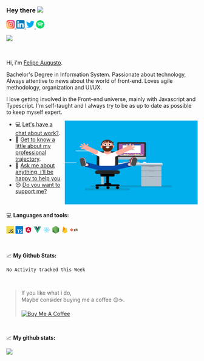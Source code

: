 ### Hey there <img src="https://media.giphy.com/media/hvRJCLFzcasrR4ia7z/giphy.gif" width="25px">

<a href="https://www.instagram.com/felipe.aufe/">
  <img alt="Abhishek's Discord" width="22px" src="https://raw.githubusercontent.com/felipeaufe/felipeaufe/main/assets/instagram.png" />
</a>
<a href="https://www.linkedin.com/in/felipe-augusto-feitosa/">
  <img alt="Abhishek's LinkedIN" width="22px" src="https://raw.githubusercontent.com/felipeaufe/felipeaufe/main/assets/linkedin.png" />
</a>
<a href="https://twitter.com/FelipeA_F">
  <img alt="Abhishek Naidu | Twitter" width="22px" src="https://raw.githubusercontent.com/felipeaufe/felipeaufe/main/assets/twitter.png" />
</a>
<a href="https://open.spotify.com/playlist/2QulXh7euF5euN4mFbBR4W?si=8003ac5396d946c4">
  <img alt="Abhishek's Spotify" width="22px" src="https://raw.githubusercontent.com/felipeaufe/felipeaufe/main/assets/spotify.png" />
</a>

![](https://komarev.com/ghpvc/?username=felipeaufe&color=blue&style=flat)

<br />

Hi, i'm [Felipe Augusto](https://www.linkedin.com/in/felipe-augusto-feitosa/).

Bachelor's Degree in Information System. Passionate about technology, Always attentive to news about the world of front-end. Loves agile methodology, organization and UI/UX.

I love getting involved in the Front-end universe, mainly with Javascript and Typescript. I'm self-taught and I always try to be as up to date as possible to keep myself expert.
  
<img align="right" alt="GIF" src="https://raw.githubusercontent.com/felipeaufe/felipeaufe/main/assets/earlyacess.gif?raw=true" width="350" height="220" />
  
- 💻 [Let's have a chat about work?](mailto:felipe.aufe@gmail.com).
- 💼 [Get to know a little about my professional trajectory](https://www.linkedin.com/in/felipe-augusto-feitosa/).
- 💬 [Ask me about anything, i'll be happy to help you](https://www.linkedin.com/in/felipe-augusto-feitosa/).
- 😍 [Do you want to support me?](https://www.buymeacoffee.com/felipeaufe)

<br />

💻 **Languages and tools:**  

<code><img height="20" src="https://raw.githubusercontent.com/github/explore/80688e429a7d4ef2fca1e82350fe8e3517d3494d/topics/javascript/javascript.png"></code>
<code><img height="20" src="https://raw.githubusercontent.com/github/explore/80688e429a7d4ef2fca1e82350fe8e3517d3494d/topics/typescript/typescript.png"></code>
<code><img height="20" src="https://raw.githubusercontent.com/github/explore/80688e429a7d4ef2fca1e82350fe8e3517d3494d/topics/angular/angular.png"></code>
<code><img height="20" src="https://raw.githubusercontent.com/github/explore/80688e429a7d4ef2fca1e82350fe8e3517d3494d/topics/vue/vue.png"></code>
<code><img height="20" src="https://raw.githubusercontent.com/github/explore/80688e429a7d4ef2fca1e82350fe8e3517d3494d/topics/react/react.png"></code>
<code><img height="20" src="https://raw.githubusercontent.com/github/explore/80688e429a7d4ef2fca1e82350fe8e3517d3494d/topics/nodejs/nodejs.png"></code>
<code><img height="20" src="https://raw.githubusercontent.com/github/explore/80688e429a7d4ef2fca1e82350fe8e3517d3494d/topics/firebase/firebase.png"></code>
<code><img height="20" src="https://raw.githubusercontent.com/github/explore/80688e429a7d4ef2fca1e82350fe8e3517d3494d/topics/git/git.png"></code>

<br />

📈 **My Github Stats:**

<!--START_SECTION:waka-->
```text
No Activity tracked this Week
```
<!--END_SECTION:waka-->

<br />

> If you like what i do, <br />
> Maybe consider buying me a coffee 😊☕.
> 
> <a href="https://www.buymeacoffee.com/felipeaufe" target="_blank"><img src="https://cdn.buymeacoffee.com/buttons/v2/default-red.png" alt="Buy Me A Coffee" width="150" ></a>


<br />

📈 **My github stats:**

<img height="180em" src="https://github-readme-stats.vercel.app/api?username=felipeaufe&show_icons=true&hide_border=false&&count_private=true&include_all_commits=true&theme=github_dark" />

<br />

<!--
**felipeaufe/felipeaufe** is a ✨ _special_ ✨ repository because its `README.md` (this file) appears on your GitHub profile.

Here are some ideas to get you started:

- 🔭 I’m currently working on ...
- 🌱 I’m currently learning ...
- 👯 I’m looking to collaborate on ...
- 🤔 I’m looking for help with ...
- 💬 Ask me about ...
- 📫 How to reach me: ...
- 😄 Pronouns: ...
- ⚡ Fun fact: ...
-->
